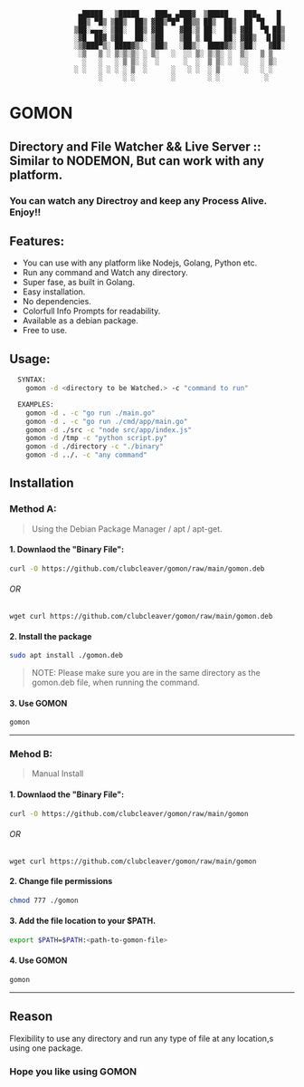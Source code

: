                      ▄█████   ▒█████    ███▄ ▄███▓  ▒█████    ███▄    █ 
                     ██▒ ▀█▒ ▒██▒  ██▒ ▓██▒▀█▀ ██▒▒ ██▒  ██▒  ██ ▀█   █ 
                    ▒██░▄▄▄░ ▒██░  ██▒ ▓██    ▓██░▒ ██░  ██▒ ▓██  ▀█ ██▒
                    ░▓█  ██▓ ▒██   ██░ ▒██    ▒██ ▒ ██   ██░ ▓██▒  ▐▌██▒
                    ░▒▓███▀▒░ ████▓▒░  ▒██▒   ░██▒░  ████▓▒░ ▒██░   ▓██░
                     ░▒   ▒ ░ ▒░▒░▒░ ░ ▒░   ░  ░░ ▒░ ▒░▒░ ░  ▒░   ▒ ▒ 
                      ░   ░   ░ ▒ ▒░ ░  ░      ░  ░  ▒ ▒░ ░  ░░   ░ ▒░
                    ░ ░   ░ ░ ░ ░ ▒  ░      ░   ░ ░  ░ ▒      ░   ░ ░ 
                          ░     ░ ░         ░        ░ ░           ░ 

# GOMON

## Directory and File Watcher && Live Server :: Similar to NODEMON, But can work with any platform.
### You can watch any Directroy and keep any Process Alive. Enjoy!!
## Features:
* You can use with any platform like Nodejs, Golang, Python etc.
* Run any command and Watch any directory.
* Super fase, as built in Golang.
* Easy installation.
* No dependencies.
* Colorfull Info Prompts for readability.
* Available as a debian package.
* Free to use.

## Usage: 
```sh
  SYNTAX:
	gomon -d <directory to be Watched.> -c "command to run"

  EXAMPLES: 
	gomon -d . -c "go run ./main.go"
	gomon -d . -c "go run ./cmd/app/main.go"
	gomon -d ./src -c "node src/app/index.js"
	gomon -d /tmp -c "python script.py"
	gomon -d ./directory -c "./binary"
	gomon -d ../. -c "any command"
```


## Installation
### Method A:
>Using the Debian Package Manager / apt / apt-get.
#### 1. Downlaod the "Binary File":

```sh
curl -O https://github.com/clubcleaver/gomon/raw/main/gomon.deb
```
###### OR
```
wget curl https://github.com/clubcleaver/gomon/raw/main/gomon.deb
```
#### 2. Install the package
```sh
sudo apt install ./gomon.deb
```

> NOTE:
Please make sure you are in the same directory as the gomon.deb file, when running the command.

#### 3. Use GOMON
```sh
gomon
```

---

### Mehod B:
>Manual Install
#### 1. Downlaod the "Binary File":

```sh
curl -O https://github.com/clubcleaver/gomon/raw/main/gomon
```
###### OR
```
wget curl https://github.com/clubcleaver/gomon/raw/main/gomon
```
#### 2. Change file permissions
```sh
chmod 777 ./gomon
```
#### 3. Add the file location to your $PATH.
```sh
export $PATH=$PATH:<path-to-gomon-file>
```
#### 4. Use GOMON
```sh
gomon
```
---



## Reason
Flexibility to use any directory and run any type of file at any location,s using one package.

### Hope you like using GOMON
